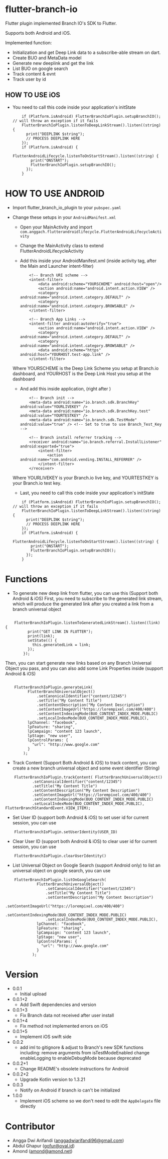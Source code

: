 # flutter-branch-io
Flutter plugin implemented Branch IO's SDK to Flutter.

Supports both Android and iOS.

Implemented function:
- Initialization and get Deep Link data to a subscribe-able stream on dart.
- Create BUO and MetaData model
- Generate new deeplink and get the link
- List BUO on google search
- Track content & evnt
- Track user by id

## HOW TO USE iOS
- You need to call this code inside your application's initState
    ```
        if (Platform.isAndroid) FlutterBranchIoPlugin.setupBranchIO(); // will throw an exception if it fails
        FlutterBranchIoPlugin.listenToDeepLinkStream().listen((string) {
          print("DEEPLINK $string");
          // PROCESS DEEPLINK HERE
        });
        if (Platform.isAndroid) {
          FlutterAndroidLifecycle.listenToOnStartStream().listen((string) {
            print("ONSTART");
            FlutterBranchIoPlugin.setupBranchIO();
          });
        }
    ```
# HOW TO USE ANDROID
- Import flutter_branch_io_plugin to your `pubspec.yaml`
- Change these setups in your `AndroidManifest.xml`

    - Open your MainActivity and import `com.anggach.flutterandroidlifecycle.FlutterAndroidLifecycleActivity`
    - Change the MainActivity class to extend FlutterAndroidLifecycleActivity
    - Add this inside your AndroidManifest.xml (inside activity tag, after the Main and Launcher intent-filter)

        ```
            <!-- Branch URI scheme -->
            <intent-filter>
                <data android:scheme="YOURSCHEME" android:host="open"/>
                <action android:name="android.intent.action.VIEW" />
                <category android:name="android.intent.category.DEFAULT" />
                <category android:name="android.intent.category.BROWSABLE" />
            </intent-filter>
        ```
        
        ```
            <!-- Branch App Links -->
            <intent-filter android:autoVerify="true">
                <action android:name="android.intent.action.VIEW" />
                <category android:name="android.intent.category.DEFAULT" />
                <category android:name="android.intent.category.BROWSABLE" />
                <data android:scheme="https" android:host="YOURHOST.test-app.link" />
            </intent-filter>
        ```

    Where YOURSCHEME is the Deep Link Scheme you setup at Branch.io dashboard,
     and YOURHOST is the Deep Link Host you setup at the dashboard
    - And add this inside application, (right after </activity>)
        ```
            <!-- Branch init -->
            <meta-data android:name="io.branch.sdk.BranchKey" android:value="YOURLIVEKEY" />
            <meta-data android:name="io.branch.sdk.BranchKey.test" android:value="YOURTESTKEY" />
            <meta-data android:name="io.branch.sdk.TestMode" android:value="true" /> <!-- Set to true to use Branch_Test_Key -->
        ```

        ```
            <!-- Branch install referrer tracking -->
            <receiver android:name="io.branch.referral.InstallListener" android:exported="true">
                <intent-filter>
                    <action android:name="com.android.vending.INSTALL_REFERRER" />
                </intent-filter>
            </receiver>
        ```
    Where YOURLIVEKEY is your Branch.io live key, and YOURTESTKEY is your Branch.io test key.

    - Last, you need to call this code inside your application's initState
    ```
        if (Platform.isAndroid) FlutterBranchIoPlugin.setupBranchIO();  // will throw an exception if it fails
        FlutterBranchIoPlugin.listenToDeepLinkStream().listen((string) {
          print("DEEPLINK $string");
          // PROCESS DEEPLINK HERE
        });
        if (Platform.isAndroid) {
          FlutterAndroidLifecycle.listenToOnStartStream().listen((string) {
            print("ONSTART");
            FlutterBranchIoPlugin.setupBranchIO();
          });
        }
    ```

# Functions
- To generate new deep link from flutter, you can use this (Support both Android & iOS)
First, you need to subscribe to the generated link stream, which will produce the generated link after you created a link from a branch universal object
```

    FlutterBranchIoPlugin.listenToGeneratedLinkStream().listen((link) {
          print("GET LINK IN FLUTTER");
          print(link);
          setState(() {
            this.generatedLink = link;
          });
        });
```

Then, you can start generate new links based on any Branch Universal Object you pass, and you can also add some Link Properties inside (support Android & iOS)
```

    FlutterBranchIoPlugin.generateLink(
          FlutterBranchUniversalObject()
              .setCanonicalIdentifier("content/12345")
              .setTitle("My Content Title")
              .setContentDescription("My Content Description")
              .setContentImageUrl("https://lorempixel.com/400/400")
              .setContentIndexingMode(BUO_CONTENT_INDEX_MODE.PUBLIC)
              .setLocalIndexMode(BUO_CONTENT_INDEX_MODE.PUBLIC),
          lpChannel: "facebook",
          lpFeature: "sharing",
          lpCampaign: "content 123 launch",
          lpStage: "new user",
          lpControlParams: {
            "url": "http://www.google.com"
          }
        );
```

- Track Content (Support Both Android & iOS)
to track content, you can create a new branch universal object and some event identifier (String)
```
    FlutterBranchIoPlugin.trackContent( FlutterBranchUniversalObject()
            .setCanonicalIdentifier("content/12345")
            .setTitle("My Content Title")
            .setContentDescription("My Content Description")
            .setContentImageUrl("https://lorempixel.com/400/400")
            .setContentIndexingMode(BUO_CONTENT_INDEX_MODE.PUBLIC)
            .setLocalIndexMode(BUO_CONTENT_INDEX_MODE.PUBLIC), FlutterBranchStandardEvent.VIEW_ITEM);
```

- Set User ID (support both Android & iOS)
to set user id for current session, you can use
```
    FlutterBranchIoPlugin.setUserIdentity(USER_ID)
```

- Clear User ID (support both Android & iOS)
to clear user id for current session, you can use
```
    FlutterBranchIoPlugin.clearUserIdentity()
```

- List Universal Object on Google Search (support Android only)
to list an universal object on google search, you can use
```
    FlutterBranchIoPlugin.listOnGoogleSearch(
              FlutterBranchUniversalObject()
                  .setCanonicalIdentifier("content/12345")
                  .setTitle("My Content Title")
                  .setContentDescription("My Content Description")
                  .setContentImageUrl("https://lorempixel.com/400/400")
                  .setContentIndexingMode(BUO_CONTENT_INDEX_MODE.PUBLIC)
                  .setLocalIndexMode(BUO_CONTENT_INDEX_MODE.PUBLIC),
              lpChannel: "facebook",
              lpFeature: "sharing",
              lpCampaign: "content 123 launch",
              lpStage: "new user",
              lpControlParams: {
                "url": "http://www.google.com"
              }
            );
```

# Version
- 0.0.1
    - Initial upload
- 0.0.1+2
    - Add Swift dependencies and version
- 0.0.1+3
    - Fix Branch data not received after user install
- 0.0.1+4
    - Fix method not implemented errors on iOS
- 0.0.1+5
    - Implement iOS swift side
- 0.0.2
    - add iml to gitignore & adjust to Branch's new SDK functions including:
    remove arguments from isTestModeEnabled
    change enableLogging to enableDebugMode because deprecated
- 0.0.2+1
    - Change README's obsolete instructions for Android
- 0.0.2+2
    - Upgrade Kotlin version to 1.3.21
- 0.0.3
    - Notify on Android if branch io can't be initialized
- 1.0.0
    - Implement iOS scheme so we don't need to edit the `AppDelegate` file directly

# Contributor
- Angga Dwi Arifandi (anggadwiarifandi96@gmail.com)
- Abdul Ghapur (gofur@oval.id)
- Amond (amond@amond.net)
